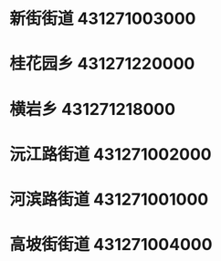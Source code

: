 # 新街街道 431271003000
# 桂花园乡 431271220000
# 横岩乡 431271218000
# 沅江路街道 431271002000
# 河滨路街道 431271001000
# 高坡街街道 431271004000
